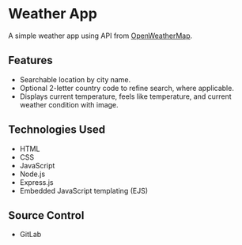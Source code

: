 # Weather App
A simple weather app using API from [OpenWeatherMap](https://openweathermap.org/).


## Features
- Searchable location by city name.
- Optional 2-letter country code to refine search, where applicable. 
- Displays current temperature, feels like temperature, and current weather condition with image.

## Technologies Used
- HTML
- CSS
- JavaScript
- Node.js
- Express.js
- Embedded JavaScript templating (EJS)

## Source Control
- GitLab